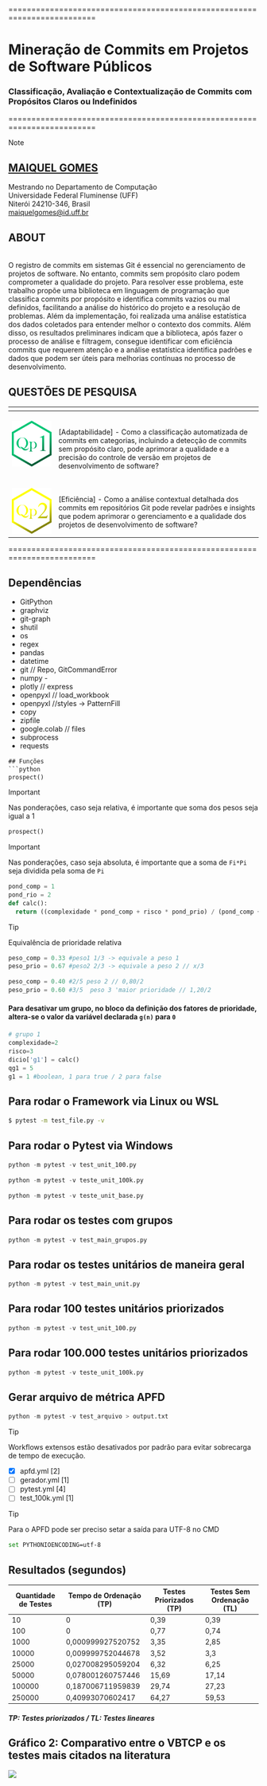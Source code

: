 =========================================================================
# Mineração de Commits em Projetos de Software Públicos
### Classificação, Avaliação e Contextualização de Commits com Propósitos Claros ou Indefinidos 
=========================================================================

> [!NOTE]
> ## **[MAIQUEL GOMES](https://github.com/maiquelfx)**</br>
> Mestrando no Departamento de Computação </br>
> Universidade Federal Fluminense (UFF) </br>
> Niterói 24210-346, Brasil </br>
> maiquelgomes@id.uff.br </br>

## ABOUT
</br>
O registro de commits em sistemas Git é essencial no gerenciamento de projetos de software. No entanto, commits sem propósito claro podem comprometer a qualidade do projeto. Para resolver esse problema, este trabalho propõe uma biblioteca em linguagem de programação que classifica commits por propósito e identifica commits vazios ou mal definidos, facilitando a análise do histórico do projeto e a resolução de problemas. Além da implementação, foi realizada uma análise estatística dos dados coletados para entender melhor o contexto dos commits. Além disso, os resultados preliminares indicam que a biblioteca, após fazer o processo de análise e filtragem, consegue identificar com eficiência commits que requerem atenção e a análise estatística identifica padrões e dados que podem ser úteis para melhorias contínuas no processo de desenvolvimento.
</br><p></p>

## QUESTÕES DE PESQUISA

<table>
<thead>
<tr>
<th width="2000" colspan="2">
</th>
</tr>
</thead>
<tbody>
<tr>
  <td width="80" align="center" valign="top">
    <br>
    <img src="./.github/assets/qp1.png"></a>
  </td>
  <td valign="top">
    <p>
</br>[Adaptabilidade] - Como a classificação automatizada de commits em categorias, incluindo a detecção de commits sem propósito claro, pode aprimorar a qualidade e a precisão do controle de versão em projetos de desenvolvimento de software?
    </p>
  </td>
</tr>
<tr>
  <td width="80" align="center" valign="top">
    <br>
    <img src="./.github/assets/qp2.png"></a>
  </td>
  <td valign="top">
    <p>
      </br>[Eficiência] - Como a análise contextual detalhada dos commits em repositórios Git pode revelar padrões e insights que podem aprimorar o gerenciamento e a qualidade dos projetos de desenvolvimento de software?
    </p>
  </td>
</tr>
</tbody>
</table>

=========================================================================

## Dependências

- GitPython
- graphviz
- git-graph
- shutil
- os
- regex 
- pandas 
- datetime
- git // Repo, GitCommandError
- numpy -
- plotly // express 
- openpyxl // load_workbook
- openpyxl //styles -> PatternFill
- copy
- zipfile
- google.colab // files
- subprocess
- requests

```
## Funções
```python
prospect()
```
> [!IMPORTANT]
>  Nas ponderações, caso seja relativa, é importante que soma dos pesos seja igual a 1
```python
prospect()
```
> [!IMPORTANT]
> Nas ponderações, caso seja absoluta, é importante que a soma de `Fi*Pi` seja dividida pela soma de `Pi`
```python
pond_comp = 1
pond_rio = 2
def calc():
  return ((complexidade * pond_comp + risco * pond_prio) / (pond_comp + pond_prio))
```
> [!TIP]
> Equivalência de prioridade relativa
```python
peso_comp = 0.33 #peso1 1/3 -> equivale a peso 1
peso_prio = 0.67 #peso2 2/3 -> equivale a peso 2 // x/3
```
```python
peso_comp = 0.40 #2/5 peso 2 // 0,80/2
peso_prio = 0.60 #3/5  peso 3 'maior prioridade // 1,20/2
```

#### Para desativar um grupo, no bloco da definição dos fatores de prioridade, altera-se o valor da variável declarada `g(n)` para `0`
```python
# grupo 1
complexidade=2
risco=3
dicio['g1'] = calc()
qg1 = 5
g1 = 1 #boolean, 1 para true / 2 para false
```

## Para rodar o Framework via Linux ou WSL
```bash
$ pytest -m test_file.py -v
```
## Para rodar o Pytest via Windows
```python
python -m pytest -v test_unit_100.py
```
```python
python -m pytest -v teste_unit_100k.py
```
```python
python -m pytest -v teste_unit_base.py
```
## Para rodar os testes com grupos
```python
python -m pytest -v test_main_grupos.py
```
## Para rodar os testes unitários de maneira geral
```python
python -m pytest -v test_main_unit.py
```
## Para rodar 100 testes unitários priorizados
```python
python -m pytest -v test_unit_100.py
```
## Para rodar 100.000 testes unitários priorizados
```python
python -m pytest -v teste_unit_100k.py
```
## Gerar arquivo de métrica APFD
```python
python -m pytest -v test_arquivo > output.txt
```
> [!TIP]
> Workflows extensos estão desativados por padrão para evitar sobrecarga de tempo de execução.
> - [x] apfd.yml [2]
> - [ ] gerador.yml [1]
> - [ ] pytest.yml [4]
> - [ ] test_100k.yml [1]

> [!TIP]
> Para o APFD pode ser preciso setar a saída para UTF-8 no CMD
>```bash
>set PYTHONIOENCODING=utf-8
>````

## Resultados (segundos)
| Quantidade de Testes | Tempo de Ordenação (TP) | Testes Priorizados (TP) | Testes Sem Ordenação (TL) |
|----------------------|--------------------------|--------------------------|-----------------------------|
| 10                   | 0                        | 0,39                     | 0,39                        |
| 100                  | 0                        | 0,77                     | 0,74                        |
| 1000                 | 0,000999927520752         | 3,35                     | 2,85                        |
| 10000                | 0,009999752044678         | 3,52                     | 3,3                         |
| 25000                | 0,027008295059204         | 6,32                     | 6,25                        |
| 50000                | 0,078001260757446         | 15,69                    | 17,14                       |
| 100000               | 0,187006711959839         | 29,74                    | 27,23                       |
| 250000               | 0,40993070602417          | 64,27                    | 59,53                       |

##### TP: Testes priorizados / TL: Testes lineares


## Gráfico 2: Comparativo entre o VBTCP e os testes mais citados na literatura
 <img src="./.github/assets/g4.png"></a>
 
